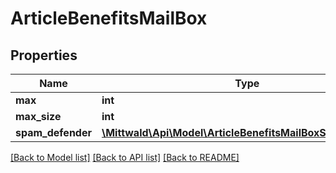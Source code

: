 # ArticleBenefitsMailBox

## Properties
Name | Type | Description | Notes
------------ | ------------- | ------------- | -------------
**max** | **int** |  | [optional] 
**max_size** | **int** |  | [optional] 
**spam_defender** | [**\Mittwald\Api\Model\ArticleBenefitsMailBoxSpamDefender**](ArticleBenefitsMailBoxSpamDefender.md) |  | [optional] 

[[Back to Model list]](../../README.md#documentation-for-models) [[Back to API list]](../../README.md#documentation-for-api-endpoints) [[Back to README]](../../README.md)

